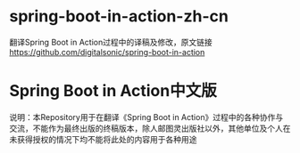 # spring-boot-in-action-zh-cn
翻译Spring Boot in Action过程中的译稿及修改，原文链接 https://github.com/digitalsonic/spring-boot-in-action

# Spring Boot in Action中文版
说明：本Repository用于在翻译《Spring Boot in Action》过程中的各种协作与交流，不能作为最终出版的终稿版本，除人邮图灵出版社以外，其他单位及个人在未获得授权的情况下均不能将此处的内容用于各种用途

